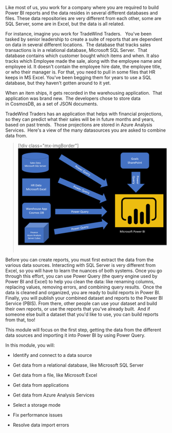 Like most of us, you work for a company where you are required to build
Power BI reports and the data resides in several different databases and
files. These data repositories are very different from each other, some
are SQL Server, some are in Excel, but the data is all related. 

For instance, imagine you work for TradeWind Traders.   You've been
tasked by senior leadership to create a suite of reports that are
dependent on data in several different locations.  The database that
tracks sales transactions is in a relational database, Microsoft SQL
Server.  That database contains which customer bought which items and
when. It also tracks which Employee made the sale, along with the
employee name and employee id. It doesn't contain the employee hire
date, the employee title, or who their manager is. For that, you need to
pull in some files that HR keeps in MS Excel. You've been begging them
for years to use a SQL database, but they haven't gotten around to it
yet.   

When an item ships, it gets recorded in the warehousing application. 
That application was brand new.  The developers chose to store data
in CosmosDB, as a set of JSON documents.   

TradeWind Traders has an application that helps with financial
projections, so they can predict what their sales will be in future
months and years, based on past trends.  Those projections are stored in
Azure Analysis Services.  Here's a view of the many datasources you are
asked to combine data from.

> [!div class="mx-imgBorder"]
> [![TradeWind Traders data locations](../media/1-data-source-scenario-c.png)](../media/1-data-source-scenario-c.png#lightbox) 

Before you can create reports, you must first extract the data from the
various data sources. Interacting with SQL Server is very different from
Excel, so you will have to learn the nuances of both systems. Once you
go through this effort, you can use Power Query (the query engine used
by Power BI and Excel) to help you clean the data: like renaming
columns, replacing values, removing errors, and combining query
results.  Once the data is cleaned and organized, you are ready to build
reports in Power BI.  Finally, you will publish
your combined dataset and reports to the Power BI Service (PBIS). From
there, other people can use your dataset and build their own reports, or
use the reports that you've already built.  And if someone else built a
dataset that you'd like to use, you can build reports from that, too! 

This module will focus on the first step, getting the data from the
different data sources and importing it into Power BI by using Power
Query. 

In this module, you will: 

-   Identify and connect to a data source 

-   Get data from a relational database, like Microsoft SQL Server 

-   Get data from a file, like Microsoft Excel 

-   Get data from applications 

-   Get data from Azure Analysis Services 

-   Select a storage mode 

-   Fix performance issues 

-   Resolve data import errors 
